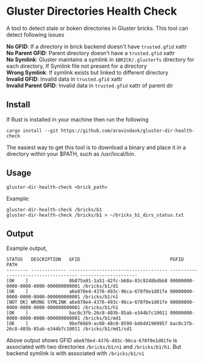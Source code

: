 # Gluster Directories Health Check

A tool to detect stale or boken directories in Gluster bricks. This tool can detect following issues

**No GFID**: If a directory in brick backend doesn't have `trusted.gfid` xattr  
**No Parent GFID**: Parent directory doesn't have a `trusted.gfid` xattr  
**No Symlink**: Gluster maintains a symlink in `$BRICK/.glusterfs` directory for each directory, If Symlink file not present for a directory  
**Wrong Symlink**: If symlink exists but linked to different directory  
**Invalid GFID**: Invalid data in `trusted.gfid` xattr  
**Invalid Parent GFID**: Invalid data in `trusted.gfid` xattr of parent dir  

## Install

If Rust is installed in your machine then run the following

    cargo install --git https://github.com/aravindavk/gluster-dir-health-check

The easiest way to get this tool is to download a binary and place it in a directory within your $PATH, such as /usr/local/bin.



## Usage

    gluster-dir-health-check <brick_path>

Example:

    gluster-dir-health-check /bricks/b1
    gluster-dir-health-check /bricks/b1 > ~/bricks_b1_dirs_status.txt

## Output

Example output,

    STATUS   DESCRIPTION   GFID                                 PGFID                                PATH
    -------- ------------- ------------------------------------ ------------------------------------ ---------------------
    [OK    ]               0b875a91-1a51-42fc-b68a-83c9248bdbb8 00000000-0000-0000-0000-000000000001 /bricks/b1/d1
    [OK    ]               a6e870e4-4376-493c-96ca-678f0e1d01fe 00000000-0000-0000-0000-000000000001 /bricks/b1/n1
    [NOT OK] WRONG SYMLINK a6e870e4-4376-493c-96ca-678f0e1d01fe 00000000-0000-0000-0000-000000000001 /bricks/b1/h1
    [OK    ]               bac0c3fb-26c8-403b-85ab-e344b7c10011 00000000-0000-0000-0000-000000000001 /bricks/b1/md1
    [OK    ]               9bef6669-ac60-48c0-8599-bd6dd1909957 bac0c3fb-26c8-403b-85ab-e344b7c10011 /bricks/b1/md1/sd1

Above output shows GFID `a6e870e4-4376-493c-96ca-678f0e1d01fe` is associated with two directories `/bricks/b1/n1` and `/bricks/b1/h1`. But backend symlink is with associated with `/bricks/b1/n1`
